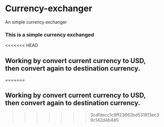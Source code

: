 # Currency-exchanger
An simple currency exchanger

### This is a simple currency exchanged
<<<<<<< HEAD
## Working by convert current currency to USD, then convert again to destination currency.
=======
## Working by convert current currency to USD, then convert again to destination currency.
>>>>>>> 3cdfdecc1c9ff23662bd531813ec39c142d4b445
